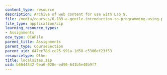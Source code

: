 ```yaml
---
content_type: resource
description: Archive of web content for use with Lab 9.
file: /media/courses/6-189-a-gentle-introduction-to-programming-using-python-january-iap-2008/b66443429ea6028eed90641b5e40b9f7_localsites.zip
file_type: application/zip
learning_resource_types:
- Assignments
ocw_type: OCWFile
parent_title: Assignments
parent_type: CourseSection
parent_uid: 647ec78d-ce25-991a-1d58-c5306ef23f53
resourcetype: Other
title: localsites.zip
uid: b6644342-9ea6-028e-ed90-641b5e40b9f7
---
```

